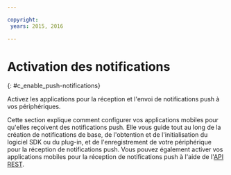 ```yaml
---

copyright:
 years: 2015, 2016

---
```


# Activation des notifications
{: #c_enable_push-notifications}

Activez les applications pour la réception et l'envoi de notifications push à vos périphériques.

Cette section explique comment configurer vos applications mobiles pour qu'elles reçoivent des notifications push. Elle vous guide tout au long
de la création de notifications de base, de l'obtention et de l'initialisation du logiciel SDK ou du plug-in, et de l'enregistrement de votre périphérique
pour la réception de notifications push. Vous pouvez également activer vos applications mobiles pour la réception de notifications push à l'aide de l'[API REST](t_restapi.html).

